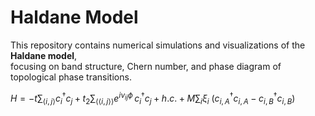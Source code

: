 # Haldane Model

This repository contains numerical simulations and visualizations of the **Haldane model**,  
focusing on band structure, Chern number, and phase diagram of topological phase transitions.

$H = -t \sum_{\langle i,j\rangle} c_i^\dagger c_j + t_2 \sum_{\langle\langle i,j\rangle\rangle} e^{i\nu_{ij}\phi}\, c_i^\dagger c_j + h.c. + M \sum_i \xi_i \ (c_{i,A}^\dagger c_{i,A} - c_{i,B}^\dagger c_{i,B})$
